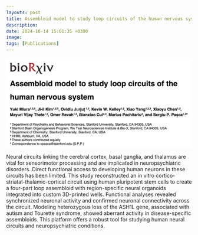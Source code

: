 ```yaml
---
layouts: post
title: Assembloid model to study loop circuits of the human nervous system
description:
date: 2024-10-14 15:01:35 +0300
image:
tags: [Publications]
---
```


![Paper](/images/Miura_and_Kim_bioRxiv_2024.png)

Neural circuits linking the cerebral cortex, basal ganglia, and thalamus are vital for sensorimotor processing and are implicated in neuropsychiatric disorders. Direct functional access to developing human neurons in these circuits has been limited. This study reconstructed an in vitro cortico-striatal-thalamic-cortical circuit using human pluripotent stem cells to create a four-part loop assembloid with region-specific neural organoids integrated into custom 3D-printed wells.  Functional analyses revealed synchronized neuronal activity and confirmed neuronal connectivity across the circuit. Modeling heterozygous loss of the ASH1L gene, associated with autism and Tourette syndrome, showed aberrant activity in disease-specific assembloids. This platform offers a robust tool for studying human neural circuits and neuropsychiatric conditions.
